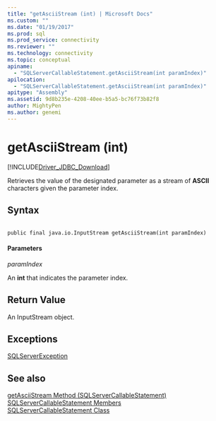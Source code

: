 ```yaml
---
title: "getAsciiStream (int) | Microsoft Docs"
ms.custom: ""
ms.date: "01/19/2017"
ms.prod: sql
ms.prod_service: connectivity
ms.reviewer: ""
ms.technology: connectivity
ms.topic: conceptual
apiname: 
  - "SQLServerCallableStatement.getAsciiStream(int paramIndex)"
apilocation: 
  - "SQLServerCallableStatement.getAsciiStream(int paramIndex)"
apitype: "Assembly"
ms.assetid: 9d8b235e-4208-40ee-b5a5-bc76f73b82f8
author: MightyPen
ms.author: genemi
---
```

# getAsciiStream (int)
[!INCLUDE[Driver_JDBC_Download](../../../includes/driver_jdbc_download.md)]

  Retrieves the value of the designated parameter as a stream of **ASCII** characters given the parameter index.  
  
## Syntax  
  
```  
  
public final java.io.InputStream getAsciiStream(int paramIndex)  
```  
  
#### Parameters  
 *paramIndex*  
  
 An **int** that indicates the parameter index.  
  
## Return Value  
 An InputStream object.  
  
## Exceptions  
 [SQLServerException](../../../connect/jdbc/reference/sqlserverexception-class.md)  
  
## See also  
 [getAsciiStream Method &#40;SQLServerCallableStatement&#41;](../../../connect/jdbc/reference/getasciistream-method-sqlservercallablestatement.md)   
 [SQLServerCallableStatement Members](../../../connect/jdbc/reference/sqlservercallablestatement-members.md)   
 [SQLServerCallableStatement Class](../../../connect/jdbc/reference/sqlservercallablestatement-class.md)  
  
  
